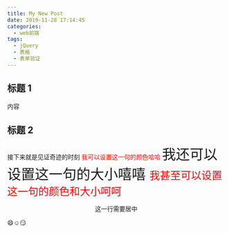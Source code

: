 ```yaml
---
title: My New Post
date: 2019-11-28 17:14:45
categories:
  - web前端
tags:
  - jQuery
  - 表格
  - 表单验证
---
```


## 标题 1

<!--more-->

内容

## 标题 2

接下来就是见证奇迹的时刻
<font color="#FF0000"> 我可以设置这一句的颜色哈哈 </font>
<font size=6> 我还可以设置这一句的大小嘻嘻 </font>
<font size=5 color="#FF0000"> 我甚至可以设置这一句的颜色和大小呵呵</font>

<center>这一行需要居中</center>

:smile::relaxed::smirk:

